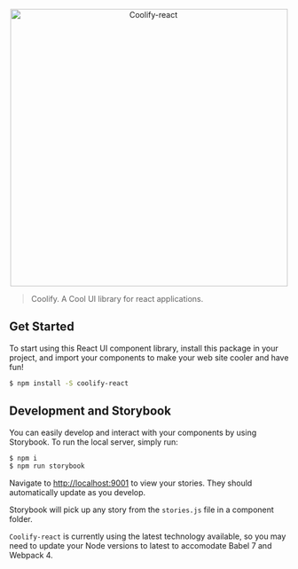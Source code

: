 <p align="center">
	<img src="https://madewithreactjs.com/mandant/madewithreactjs/images/logo.png" width="500" alt="Coolify-react">
</p>

> Coolify. A Cool UI library for react applications.

## Get Started

To start using this React UI component library, install this package in your project, and import your components to make your web site cooler and have fun!

```bash
$ npm install -S coolify-react
```

## Development and Storybook

You can easily develop and interact with your components by using Storybook. To run the local server, simply run:

```bash
$ npm i
$ npm run storybook
```

Navigate to [http://localhost:9001](http://localhost:9001) to view your stories. They should automatically update as you develop.

Storybook will pick up any story from the `stories.js` file in a component folder. 

`Coolify-react` is currently using the latest technology available, so you may need to update your Node versions to latest to accomodate Babel 7 and Webpack 4.
